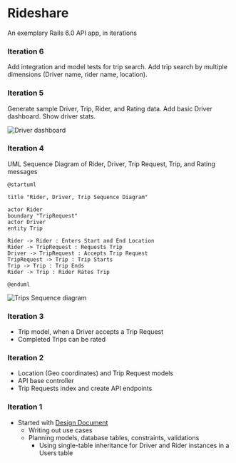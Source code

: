 # Rideshare

An exemplary Rails 6.0 API app, in iterations

### Iteration 6

Add integration and model tests for trip search. Add trip search by multiple dimensions (Driver name, rider name, location).

### Iteration 5

Generate sample Driver, Trip, Rider, and Rating data. Add basic Driver dashboard. Show driver stats.

<img src="https://i.ibb.co/KcgZTBM/driver-dashboard.png" alt="Driver dashboard"/>

### Iteration 4

UML Sequence Diagram of Rider, Driver, Trip Request, Trip, and Rating messages

```
@startuml

title "Rider, Driver, Trip Sequence Diagram"

actor Rider
boundary "TripRequest"
actor Driver
entity Trip

Rider -> Rider : Enters Start and End Location
Rider -> TripRequest : Requests Trip
Driver -> TripRequest : Accepts Trip Request
TripRequest -> Trip : Trip Starts
Trip -> Trip : Trip Ends
Rider -> Trip : Rider Rates Trip

@enduml
```

<img src="https://www.plantuml.com/plantuml/img/PP0v3i8m44NxESKeDLo00WKfT5G95nZi4RAKsC6U8ENsU4C4gBoz__tiDWXvMQOHG8oCZ4rlDFiTTjuyqtZrPiQ17mjRnTWPkdkQ6W1IuZnc66vkiPhyYasY-mG7QIfIYe1jx5zp7K2EuVvOydZ0inNs0OSaWsHrtD1uSOh4EFl1D_KnL6UXb9Px_gcJKZnNw1s1BL8J4IrlJGuX4xz7KIfyooIBlEv9k8f0orR77tq1" alt="Trips Sequence diagram">

### Iteration 3

* Trip model, when a Driver accepts a Trip Request
* Completed Trips can be rated


### Iteration 2

* Location (Geo coordinates) and Trip Request models
* API base controller
* Trip Requests index and create API endpoints


### Iteration 1

* Started with [Design Document](/docs/design_document.md)
  * Writing out use cases
  * Planning models, database tables, constraints, validations
    * Using single-table inheritance for Driver and Rider instances in a Users table
